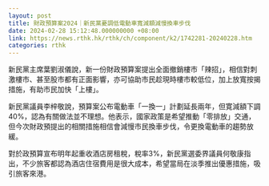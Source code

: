 ```yaml
---
layout: post
title: 財政預算案2024｜新民黨憂調低電動車寬減額減慢換車步伐
date: 2024-02-28 15:12:48.000000000 +08:00
link: https://news.rthk.hk/rthk/ch/component/k2/1742281-20240228.htm
categories: rthk
---
```


新民黨主席葉劉淑儀說，新一份財政預算案提出全面撤銷樓市「辣招」，相信對刺激樓市、甚至股市都有正面影響，亦可協助市民趁現時樓市較低位，加上放寬按揭措施，有助市民加快「上樓」。

新民黨議員李梓敬說，預算案公布電動車「一換一」計劃延長兩年，但寛減額下調40%，認為有關做法並不理想。他表示，國家政策是希望推動「零排放」交通，但今次財政預提出的相關措施相信會減慢市民換車步伐，令更換電動車的趨勢放緩。

對於政預算宣布明年起重收酒店房租稅，稅率3%，新民黨選委界議員何敬康指出，不少旅客都認為酒店住宿費用是很大成本，希望當局在淡季推出優惠措施，吸引旅客來港。
